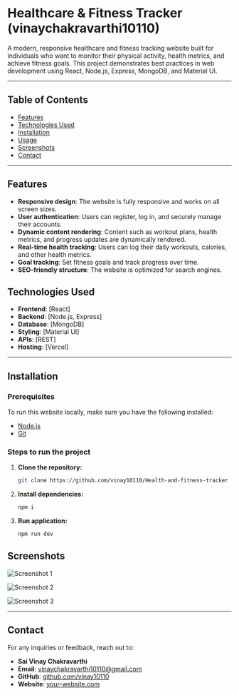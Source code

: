 # Healthcare & Fitness Tracker (vinaychakravarthi10110)

A modern, responsive healthcare and fitness tracking website built for individuals who want to monitor their physical activity, health metrics, and achieve fitness goals. This project demonstrates best practices in web development using React, Node.js, Express, MongoDB, and Material UI.

---

## Table of Contents

- [Features](#features)
- [Technologies Used](#technologies-used)
- [Installation](#installation)
- [Usage](#usage)
- [Screenshots](#screenshots)
- [Contact](#contact)

---

## Features

- **Responsive design**: The website is fully responsive and works on all screen sizes.
- **User authentication**: Users can register, log in, and securely manage their accounts.
- **Dynamic content rendering**: Content such as workout plans, health metrics, and progress updates are dynamically rendered.
- **Real-time health tracking**: Users can log their daily workouts, calories, and other health metrics.
- **Goal tracking**: Set fitness goals and track progress over time.
- **SEO-friendly structure**: The website is optimized for search engines.

## Technologies Used

- **Frontend**: [React]
- **Backend**: [Node.js, Express]
- **Database**: [MongoDB]
- **Styling**: [Material UI]
- **APIs**: [REST]
- **Hosting**: [Vercel]

---

## Installation

### Prerequisites
To run this website locally, make sure you have the following installed:
- [Node.js](https://nodejs.org/)
- [Git](https://git-scm.com/)

### Steps to run the project
1. **Clone the repository:**
   ```bash
   git clone https://github.com/vinay10110/Health-and-fitness-tracker

2. **Install dependencies:**
   ```bash
   npm i

3. **Run application:**
   ```bash
   npm run dev


## Screenshots
![Screenshot 1](https://drive.usercontent.google.com/download?id=1hCuVMpt5875wH8mUYT_lZXHxD5kmOt-I&export=view&authuser=0)

![Screenshot 2](https://drive.usercontent.google.com/download?id=1hKg_y2ToLIP9He3BwaluEQkwBAh-WmGp&export=view&authuser=0)

![Screenshot 3](https://drive.google.com/uc?export=view&id=155agkPzf7CEX_38HtC6uQdB84NAU5Qoc)


---


## Contact

For any inquiries or feedback, reach out to:

- **Sai Vinay Chakravarthi**
- **Email**: [vinaychakravarthi10110@gmail.com](mailto:vinaychakravarthi10110@gmail.com)
- **GitHub**: [github.com/vinay10110](https://github.com/vinay10110)
- **Website**: [your-website.com](https://your-website.com)
